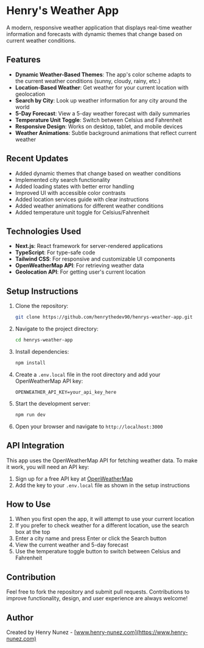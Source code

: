 # Henry's Weather App

A modern, responsive weather application that displays real-time weather information and forecasts with dynamic themes that change based on current weather conditions.

## Features

- **Dynamic Weather-Based Themes**: The app's color scheme adapts to the current weather conditions (sunny, cloudy, rainy, etc.)
- **Location-Based Weather**: Get weather for your current location with geolocation
- **Search by City**: Look up weather information for any city around the world
- **5-Day Forecast**: View a 5-day weather forecast with daily summaries
- **Temperature Unit Toggle**: Switch between Celsius and Fahrenheit
- **Responsive Design**: Works on desktop, tablet, and mobile devices
- **Weather Animations**: Subtle background animations that reflect current weather

## Recent Updates

- Added dynamic themes that change based on weather conditions
- Implemented city search functionality
- Added loading states with better error handling
- Improved UI with accessible color contrasts
- Added location services guide with clear instructions
- Added weather animations for different weather conditions
- Added temperature unit toggle for Celsius/Fahrenheit

## Technologies Used

- **Next.js**: React framework for server-rendered applications
- **TypeScript**: For type-safe code
- **Tailwind CSS**: For responsive and customizable UI components
- **OpenWeatherMap API**: For retrieving weather data
- **Geolocation API**: For getting user's current location

## Setup Instructions

1. Clone the repository:

   ```bash
   git clone https://github.com/henrythedev90/henrys-weather-app.git
   ```

2. Navigate to the project directory:

   ```bash
   cd henrys-weather-app
   ```

3. Install dependencies:

   ```bash
   npm install
   ```

4. Create a `.env.local` file in the root directory and add your OpenWeatherMap API key:

   ```
   OPENWEATHER_API_KEY=your_api_key_here
   ```

5. Start the development server:

   ```bash
   npm run dev
   ```

6. Open your browser and navigate to `http://localhost:3000`

## API Integration

This app uses the OpenWeatherMap API for fetching weather data. To make it work, you will need an API key:

1. Sign up for a free API key at [OpenWeatherMap](https://openweathermap.org/api)
2. Add the key to your `.env.local` file as shown in the setup instructions

## How to Use

1. When you first open the app, it will attempt to use your current location
2. If you prefer to check weather for a different location, use the search box at the top
3. Enter a city name and press Enter or click the Search button
4. View the current weather and 5-day forecast
5. Use the temperature toggle button to switch between Celsius and Fahrenheit

## Contribution

Feel free to fork the repository and submit pull requests. Contributions to improve functionality, design, and user experience are always welcome!

## Author

Created by Henry Nunez - [www.henry-nunez.com](https://www.henry-nunez.com)
